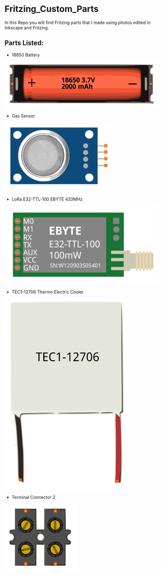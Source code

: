 

# Fritzing_Custom_Parts

In this Repo you will find Fritzing parts that I made using photos edited 
in Inkscape and Fritzing. 


## Parts Listed:

- 18650 Battery 

![Logo](https://github.com/safwan092/Fritzing_Custom_Parts/blob/main/Parts_Photos/18650_1_cell_holder_for_github.png)

- Gas Sensor

![Logo](https://github.com/safwan092/Fritzing_Custom_Parts/blob/main/Parts_Photos/Gas%20Sensor_for_github.png)

- LoRa E32-TTL-100 EBYTE 433MHz

![Logo](https://github.com/safwan092/Fritzing_Custom_Parts/blob/main/Parts_Photos/E32-TTL-100-LoRa_for_github.png)

- TEC1-12706 Thermo Electric Cooler

![Logo](https://github.com/safwan092/Fritzing_Custom_Parts/blob/main/Parts_Photos/TEC1-12706%20Thermo%20Electric%20Cooler_for_github.png)

- Terminal Connector 2

![Logo](https://github.com/safwan092/Fritzing_Custom_Parts/blob/main/Parts_Photos/terminal_block_2_for_github.png)
